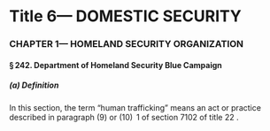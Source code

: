
# Title 6— DOMESTIC SECURITY
### CHAPTER 1— HOMELAND SECURITY ORGANIZATION
#### § 242. Department of Homeland Security Blue Campaign
##### (a) Definition

In this section, the term “human trafficking” means an act or practice described in paragraph (9) or (10)  1 of section 7102 of title 22 .
